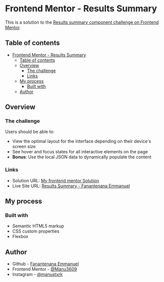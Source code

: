 # Frontend Mentor - Results Summary

This is a solution to the [Results summary component challenge on Frontend Mentor](https://www.frontendmentor.io/challenges/results-summary-component-CE_K6s0maV).

## Table of contents

- [Frontend Mentor - Results Summary](#frontend-mentor---results-summary)
  - [Table of contents](#table-of-contents)
  - [Overview](#overview)
    - [The challenge](#the-challenge)
    - [Links](#links)
  - [My process](#my-process)
    - [Built with](#built-with)
  - [Author](#author)

## Overview

### The challenge

Users should be able to:

- View the optimal layout for the interface depending on their device's screen size
- See hover and focus states for all interactive elements on the page
- **Bonus**: Use the local JSON data to dynamically populate the content

### Links

- Solution URL: [My frontend mentor Solution](https://www.frontendmentor.io/solutions/results-summary-component-nGQ27EZ2lF)
- Live Site URL: [Results Summary - Fanantenana Emmanuel](https://manu3609.github.io/Results-summary-component/)

## My process

### Built with

- Semantic HTML5 markup
- CSS custom properties
- Flexbox

## Author

- Github - [Fanantenana Emmanuel](https://github.com/Manu3609/)
- Frontend Mentor - [@Manu3609](https://www.frontendmentor.io/profile/Manu3609)
- Instagram - [@manustxrk](https://www.instagram.com/manustxrk/)